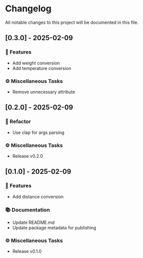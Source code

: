 # Changelog

All notable changes to this project will be documented in this file.

## [0.3.0] - 2025-02-09

### 🚀 Features

- Add weight conversion
- Add temperature conversion

### ⚙️ Miscellaneous Tasks

- Remove unnecessary attribute

## [0.2.0] - 2025-02-09

### 🚜 Refactor

- Use clap for args parsing

### ⚙️ Miscellaneous Tasks

- Release v0.2.0

## [0.1.0] - 2025-02-09

### 🚀 Features

- Add distance conversion

### 📚 Documentation

- Update README.md
- Update package metadata for publishing

### ⚙️ Miscellaneous Tasks

- Release v0.1.0

<!-- generated by git-cliff -->
